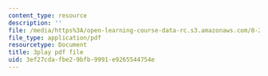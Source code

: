 ```yaml
---
content_type: resource
description: ''
file: /media/https%3A/open-learning-course-data-rc.s3.amazonaws.com/8-286-the-early-universe-fall-2013/3ef27cdafbe29bfb9991e9265544754e_seBwiL9InII.pdf
file_type: application/pdf
resourcetype: Document
title: 3play pdf file
uid: 3ef27cda-fbe2-9bfb-9991-e9265544754e
---
```

